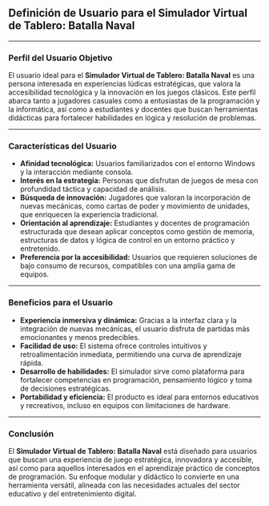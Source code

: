 ## Definición de Usuario para el Simulador Virtual de Tablero: Batalla Naval

---

### **Perfil del Usuario Objetivo**

El usuario ideal para el **Simulador Virtual de Tablero: Batalla Naval** es una persona interesada en experiencias lúdicas estratégicas, que valora la accesibilidad tecnológica y la innovación en los juegos clásicos. Este perfil abarca tanto a jugadores casuales como a entusiastas de la programación y la informática, así como a estudiantes y docentes que buscan herramientas didácticas para fortalecer habilidades en lógica y resolución de problemas.

---

### **Características del Usuario**

- **Afinidad tecnológica:** Usuarios familiarizados con el entorno Windows y la interacción mediante consola.
- **Interés en la estrategia:** Personas que disfrutan de juegos de mesa con profundidad táctica y capacidad de análisis.
- **Búsqueda de innovación:** Jugadores que valoran la incorporación de nuevas mecánicas, como cartas de poder y movimiento de unidades, que enriquecen la experiencia tradicional.
- **Orientación al aprendizaje:** Estudiantes y docentes de programación estructurada que desean aplicar conceptos como gestión de memoria, estructuras de datos y lógica de control en un entorno práctico y entretenido.
- **Preferencia por la accesibilidad:** Usuarios que requieren soluciones de bajo consumo de recursos, compatibles con una amplia gama de equipos.

---

### **Beneficios para el Usuario**

- **Experiencia inmersiva y dinámica:** Gracias a la interfaz clara y la integración de nuevas mecánicas, el usuario disfruta de partidas más emocionantes y menos predecibles.
- **Facilidad de uso:** El sistema ofrece controles intuitivos y retroalimentación inmediata, permitiendo una curva de aprendizaje rápida.
- **Desarrollo de habilidades:** El simulador sirve como plataforma para fortalecer competencias en programación, pensamiento lógico y toma de decisiones estratégicas.
- **Portabilidad y eficiencia:** El producto es ideal para entornos educativos y recreativos, incluso en equipos con limitaciones de hardware.

---

### **Conclusión**

El **Simulador Virtual de Tablero: Batalla Naval** está diseñado para usuarios que buscan una experiencia de juego estratégica, innovadora y accesible, así como para aquellos interesados en el aprendizaje práctico de conceptos de programación. Su enfoque modular y didáctico lo convierte en una herramienta versátil, alineada con las necesidades actuales del sector educativo y del entretenimiento digital.